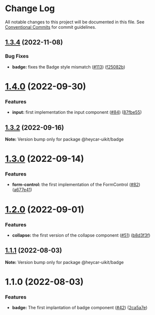 # Change Log

All notable changes to this project will be documented in this file.
See [Conventional Commits](https://conventionalcommits.org) for commit guidelines.

## [1.3.4](https://github.com/hey-car/heycar-uikit/compare/@heycar-uikit/badge@1.4.0...@heycar-uikit/badge@1.3.4) (2022-11-08)


### Bug Fixes

* **badge:** fixes the Badge style mismatch ([#113](https://github.com/hey-car/heycar-uikit/issues/113)) ([f25082b](https://github.com/hey-car/heycar-uikit/commit/f25082b74c66d3f3a6ed294cfd9a1594a6e220e6))





# [1.4.0](https://github.com/hey-car/heycar-uikit/compare/@heycar-uikit/badge@1.3.2...@heycar-uikit/badge@1.4.0) (2022-09-30)


### Features

* **input:**  first implementation the input component ([#84](https://github.com/hey-car/heycar-uikit/issues/84)) ([87fbe55](https://github.com/hey-car/heycar-uikit/commit/87fbe5549048e44006781092e9e5707b6e63534d))





## [1.3.2](https://github.com/hey-car/heycar-uikit/compare/@heycar-uikit/badge@1.3.0...@heycar-uikit/badge@1.3.2) (2022-09-16)

**Note:** Version bump only for package @heycar-uikit/badge





# [1.3.0](https://github.com/hey-car/heycar-uikit/compare/@heycar-uikit/badge@1.2.0...@heycar-uikit/badge@1.3.0) (2022-09-14)


### Features

* **form-control:** the first implementation of the FormControl ([#82](https://github.com/hey-car/heycar-uikit/issues/82)) ([a677e41](https://github.com/hey-car/heycar-uikit/commit/a677e416511f411ee1389e42081963dd127254a9))





# [1.2.0](https://github.com/hey-car/heycar-uikit/compare/@heycar-uikit/badge@1.1.1...@heycar-uikit/badge@1.2.0) (2022-09-01)


### Features

* **collapse:** the first version of the collapse component ([#51](https://github.com/hey-car/heycar-uikit/issues/51)) ([b8d3f3f](https://github.com/hey-car/heycar-uikit/commit/b8d3f3f88cdfde98bb0f6364973895a5e9969182))





## [1.1.1](https://github.com/hey-car/heycar-uikit/compare/@heycar-uikit/badge@1.1.0...@heycar-uikit/badge@1.1.1) (2022-08-03)

**Note:** Version bump only for package @heycar-uikit/badge





# 1.1.0 (2022-08-03)


### Features

* **badge:** The first implantation of badge component ([#42](https://github.com/hey-car/heycar-uikit/issues/42)) ([2ca5a7e](https://github.com/hey-car/heycar-uikit/commit/2ca5a7ea897c4cdeccaadca4f4d1592be40fe6e7))
